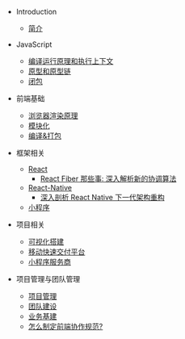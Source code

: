 <!-- docs/_sidebar.md -->
<!-- * [Introduction](README.md)
* [JavaScript相关](javascript/)
* [前端基础](base/)
* [框架相关](hybrid/)
* [项目相关](business/)
* [项目管理与团队管理](manage/) -->

* Introduction
    * [简介](README.md)

* JavaScript
    * [编译运行原理和执行上下文](/javascript/base.md)
    * [原型和原型链](/javascript/prototype.md)
    * [闭包](/javascript/this.md)
* 前端基础
    * [浏览器渲染原理](/javascript/render.md)
    * [模块化](/javascript/this.md)
    * [编译&打包](/javascript/this.md)
* 框架相关
    * [React](/javascript/react/)
        * [React Fiber 那些事: 深入解析新的协调算法](/javascript/react/fiber.md)
    * [React-Native](/hybrid/rn/)
        * [深入剖析 React Native 下一代架构重构](/hybrid/rn/next.md)
    * [小程序](/javascript/this.md)
* 项目相关
    * [可视化搭建](/javascript/base.md)
    * [移动快速交付平台](/javascript/this.md)
    * [小程序服务商](/javascript/this.md)
* 项目管理与团队管理
    * [项目管理](/javascript/base.md)
    * [团队建设](/javascript/this.md)
    * [业务基建](/javascript/this.md)
    * [怎么制定前端协作规范?](/manage/rule.md)